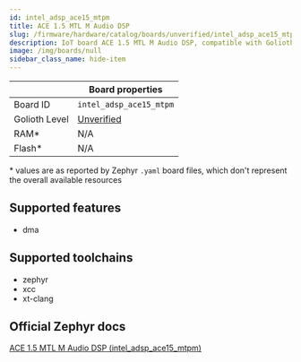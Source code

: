 ```yaml
---
id: intel_adsp_ace15_mtpm
title: ACE 1.5 MTL M Audio DSP
slug: /firmware/hardware/catalog/boards/unverified/intel_adsp_ace15_mtpm
description: IoT board ACE 1.5 MTL M Audio DSP, compatible with Golioth at unverified level.
image: /img/boards/null
sidebar_class_name: hide-item
---
```


[//]: # (This is an auto-generated file, do not edit! Changes to it will be lost upon re-generation)



|                | Board properties     |
| -------------  | -------------------- |
| Board ID       | `intel_adsp_ace15_mtpm` |
| Golioth Level  | [Unverified](/firmware/hardware#unverified-boards) |
| RAM*           | N/A |
| Flash*         | N/A |

\* values are as reported by Zephyr `.yaml` board files, which don't represent the overall available resources



## Supported features

* dma

## Supported toolchains

* zephyr
* xcc
* xt-clang

## Official Zephyr docs

[ACE 1.5 MTL M Audio DSP (intel_adsp_ace15_mtpm)](https://docs.zephyrproject.org/latest/boards/intel/adsp/doc/index.html)
